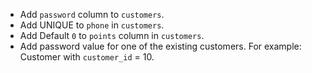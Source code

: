 - Add `password` column to `customers`. 
- Add UNIQUE to `phone` in `customers`.
- Add Default `0` to `points` column in `customers`.
- Add password value for one of the existing customers. For example: Customer with `customer_id` = 10.

